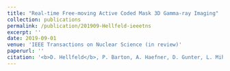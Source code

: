 ```yaml
---
title: "Real-time Free-moving Active Coded Mask 3D Gamma-ray Imaging"
collection: publications
permalink: /publication/201909-Hellfeld-ieeetns
excerpt: ''
date: 2019-09-01
venue: 'IEEE Transactions on Nuclear Science (in review)'
paperurl: ''
citation: '<b>D. Hellfeld</b>, P. Barton, A. Haefner, D. Gunter, L. Mihailescu, and K. Vetter, &quot;Real-time Free-moving Active Coded Mask 3D Gamma-ray Imaging&quot;, <i>IEEE Trans. Nucl. Sci. (in review)</i>, 2019.'
---
```


<!-- This paper is about ... -->
